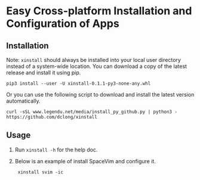 # Easy Cross-platform Installation and Configuration of Apps

## Installation
Note: `xinstall` should always be installed into your local user directory instead of a system-wide location.
You can download a copy of the latest release and install it using pip.
```
pip3 install --user -U xinstall-0.1.1-py3-none-any.whl
```
Or you can use the following script to download and install the latest version automatically.
```
curl -sSL www.legendu.net/media/install_py_github.py | python3 - https://github.com/dclong/xinstall
```
## Usage

1. Run `xinstall -h` for the help doc.

2. Below is an example of install SpaceVim and configure it.

        xinstall svim -ic
